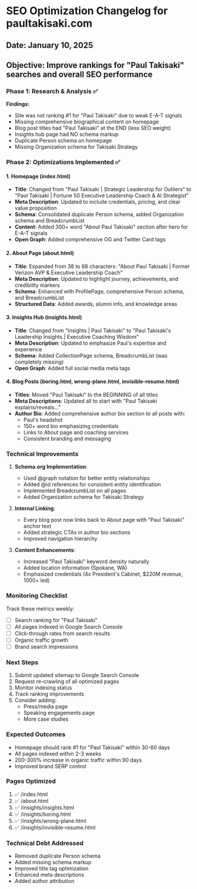 # SEO Optimization Changelog for paultakisaki.com

## Date: January 10, 2025
## Objective: Improve rankings for "Paul Takisaki" searches and overall SEO performance

### Phase 1: Research & Analysis ✅

**Findings:**
- Site was not ranking #1 for "Paul Takisaki" due to weak E-A-T signals
- Missing comprehensive biographical content on homepage
- Blog post titles had "Paul Takisaki" at the END (less SEO weight)
- Insights hub page had NO schema markup
- Duplicate Person schema on homepage
- Missing Organization schema for Takisaki Strategy

### Phase 2: Optimizations Implemented ✅

#### 1. Homepage (index.html)
- **Title**: Changed from "Paul Takisaki | Strategic Leadership for Outliers" to "Paul Takisaki | Fortune 50 Executive Leadership Coach & AI Strategist"
- **Meta Description**: Updated to include credentials, pricing, and clear value proposition
- **Schema**: Consolidated duplicate Person schema, added Organization schema and BreadcrumbList
- **Content**: Added 300+ word "About Paul Takisaki" section after hero for E-A-T signals
- **Open Graph**: Added comprehensive OG and Twitter Card tags

#### 2. About Page (about.html)
- **Title**: Expanded from 38 to 68 characters: "About Paul Takisaki | Former Verizon AVP & Executive Leadership Coach"
- **Meta Description**: Updated to highlight journey, achievements, and credibility markers
- **Schema**: Enhanced with ProfilePage, comprehensive Person schema, and BreadcrumbList
- **Structured Data**: Added awards, alumni info, and knowledge areas

#### 3. Insights Hub (insights.html)
- **Title**: Changed from "Insights | Paul Takisaki" to "Paul Takisaki's Leadership Insights | Executive Coaching Wisdom"
- **Meta Description**: Updated to emphasize Paul's expertise and experience
- **Schema**: Added CollectionPage schema, BreadcrumbList (was completely missing)
- **Open Graph**: Added full social media meta tags

#### 4. Blog Posts (boring.html, wrong-plane.html, invisible-resume.html)
- **Titles**: Moved "Paul Takisaki" to the BEGINNING of all titles
- **Meta Descriptions**: Updated all to start with "Paul Takisaki explains/reveals..."
- **Author Bio**: Added comprehensive author bio section to all posts with:
  - Paul's headshot
  - 150+ word bio emphasizing credentials
  - Links to About page and coaching services
  - Consistent branding and messaging

### Technical Improvements

1. **Schema.org Implementation**:
   - Used @graph notation for better entity relationships
   - Added @id references for consistent entity identification
   - Implemented BreadcrumbList on all pages
   - Added Organization schema for Takisaki Strategy

2. **Internal Linking**:
   - Every blog post now links back to About page with "Paul Takisaki" anchor text
   - Added strategic CTAs in author bio sections
   - Improved navigation hierarchy

3. **Content Enhancements**:
   - Increased "Paul Takisaki" keyword density naturally
   - Added location information (Spokane, WA)
   - Emphasized credentials (4x President's Cabinet, $220M revenue, 1000+ led)

### Monitoring Checklist

Track these metrics weekly:
- [ ] Search ranking for "Paul Takisaki"
- [ ] All pages indexed in Google Search Console
- [ ] Click-through rates from search results
- [ ] Organic traffic growth
- [ ] Brand search impressions

### Next Steps

1. Submit updated sitemap to Google Search Console
2. Request re-crawling of all optimized pages
3. Monitor indexing status
4. Track ranking improvements
5. Consider adding:
   - Press/media page
   - Speaking engagements page
   - More case studies

### Expected Outcomes

- Homepage should rank #1 for "Paul Takisaki" within 30-60 days
- All pages indexed within 2-3 weeks
- 200-300% increase in organic traffic within 90 days
- Improved brand SERP control

### Pages Optimized

1. ✅ /index.html
2. ✅ /about.html
3. ✅ /insights/insights.html
4. ✅ /insights/boring.html
5. ✅ /insights/wrong-plane.html
6. ✅ /insights/invisible-resume.html

### Technical Debt Addressed

- Removed duplicate Person schema
- Added missing schema markup
- Improved title tag optimization
- Enhanced meta descriptions
- Added author attribution